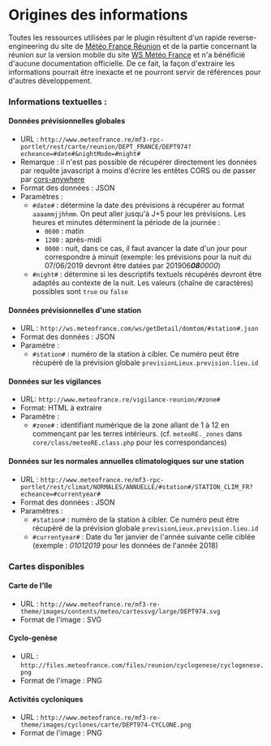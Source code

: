 # Origines des informations

Toutes les ressources utilisées par le plugin résultent d'un rapide reverse-engineering du site de [Météo France Réunion](http://www.meteofrance.re) et de la partie concernant la réunion sur la version mobile du site [WS Météo France](http://ws.meteofrance.com/home#!domtom_DEPT974) et n'a bénéficié d'aucune documentation officielle. De ce fait, la façon d'extraire les informations pourrait être inexacte et ne pourront servir de références pour d'autres développement.

### Informations textuelles :

#### Données prévisionnelles globales

- URL : `http://www.meteofrance.re/mf3-rpc-portlet/rest/carte/reunion/DEPT_FRANCE/DEPT974?echeance=#date#&nightMode=#night#`
- Remarque : il n'est pas possible de récupérer directement les données par requête javascript à moins d'écrire les entêtes CORS ou de passer par [cors-anywhere](https://cors-anywhere.herokuapp.com/)
- Format des données : JSON
- Paramètres :
  - `#date#` : détermine la date des prévisions à récupérer au format `aaaammjjhhmm`. On peut aller jusqu'à J+5 pour les prévisions.
    Les heures et minutes déterminent la période de la journée :
    - `0600` : matin
    - `1200` : après-midi
    - `0000` : nuit, dans ce cas, il faut avancer la date d'un jour pour correspondre à minuit (exemple: les prévisions pour la nuit du 07/06/2019 devront être datées par 201906***08**0000*)
  - `#night#` : détermine si les descriptifs textuels récupérés devront être adaptés au contexte de la nuit. Les valeurs (chaîne de caractères) possibles sont `true` ou `false`

#### Données prévisionnelles d'une station

- URL : `http://ws.meteofrance.com/ws/getDetail/domtom/#station#.json`
- Format des données : JSON
- Paramètre :
  - `#station#` : numéro de la station à cibler. Ce numéro peut être récupéré de la prévision globale `previsionLieux.prevision.lieu.id`

#### Données sur les vigilances

- URL: `http://www.meteofrance.re/vigilance-reunion/#zone#`
- Format: HTML à extraire
- Paramètre :
  - `#zone#` : identifiant numérique de la zone allant de 1 à 12 en commençant par les terres intérieurs. (cf. `meteoRE._zones` dans `core/class/meteoRE.class.php` pour les correspondances)

#### Données sur les normales annuelles climatologiques sur une station

- URL : `http://www.meteofrance.re/mf3-rpc-portlet/rest/climat/NORMALES/ANNUELLE/#station#/STATION_CLIM_FR?echeance=#currentyear#`
- Format des données : JSON
- Paramètres :
  - `#station#` : numéro de la station à cibler. Ce numéro peut être récupéré de la prévision globale `previsionLieux.prevision.lieu.id`
  - `#currentyear#` : Date du 1er janvier de l'année suivante celle ciblée (exemple : *01012019* pour les données de l'année 2018)

### Cartes disponibles

#### Carte de l'île

- URL : `http://www.meteofrance.re/mf3-re-theme/images/contents/meteo/cartessvg/large/DEPT974.svg`
- Format de l'image : SVG

#### Cyclo-genèse

- URL : `http://files.meteofrance.com/files/reunion/cyclogenese/cyclogenese.png`
- Format de l'image : PNG

#### Activités cycloniques

- URL : `http://www.meteofrance.re/mf3-re-theme/images/cyclones/carte/DEPT974-CYCLONE.png`
- Format de l'image : PNG
